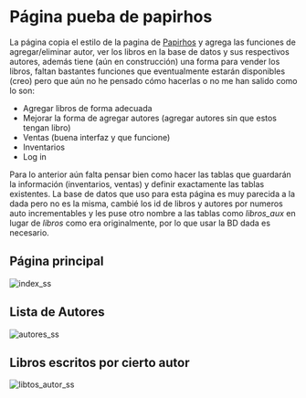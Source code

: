 # Página pueba de papirhos

La página copia el estilo de la pagina de [Papirhos](http://texedores.matem.unam.mx/publicaciones/index.html)
y agrega las funciones de agregar/eliminar autor, ver los libros en la base de datos y sus respectivos autores, 
además tiene (aún en construcción) una forma para vender los libros, faltan bastantes funciones que eventualmente 
estarán disponibles (creo) pero que aún no he pensado cómo hacerlas o no me han salido como lo son:
- Agregar libros de forma adecuada
- Mejorar la forma de agregar autores (agregar autores sin que estos tengan libro)
- Ventas (buena interfaz y que funcione)
- Inventarios
- Log in

Para lo anterior aún falta pensar bien como hacer las tablas que guardarán la información (inventarios, ventas)
y definir exactamente las tablas existentes.
La base de datos que uso para esta página es muy parecida a la dada pero no es la misma, cambié los id de libros y autores
por numeros auto incrementables y les puse otro nombre a las tablas como _libros_aux_ en lugar de _libros_ como era 
originalmente, por lo que usar la BD dada es necesario.

## Página principal
![index_ss](https://user-images.githubusercontent.com/18238011/61589503-54dd8000-ab70-11e9-8bab-2ab867d52db5.png)

## Lista de Autores
![autores_ss](https://user-images.githubusercontent.com/18238011/61589530-a554dd80-ab70-11e9-9617-dd36deb80a69.png)

## Libros escritos por cierto autor
![libtos_autor_ss](https://user-images.githubusercontent.com/18238011/61589538-cd444100-ab70-11e9-8b2e-9b87723e3e4f.png)
